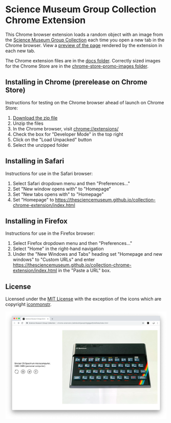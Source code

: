 # Science Museum Group Collection Chrome Extension

This Chrome browser extension loads a random object with an image from the [Science Museum Group Collection](https://collection.sciencemuseum.org.uk) each time you open a new tab in the Chrome browser. View a [preview of the page](https://thesciencemuseum.github.io/collection-chrome-extension/index.html) rendered by the extension in each new tab.

The Chrome extension files are in the [docs folder](https://github.com/TheScienceMuseum/collection-chrome-extension/tree/master/docs). Correctly sized images for the Chrome Store are in the [chrome-store-promo-images folder](https://github.com/TheScienceMuseum/collection-chrome-extension/tree/master/chrome-store-promo-images).

## Installing in Chrome (prerelease on Chrome Store)

Instructions for testing on the Chrome browser ahead of launch on Chrome Store:
1. [Download the zip file](https://github.com/TheScienceMuseum/collection-chrome-extension/blob/master/smg-col-chrome-extension.zip) 
2. Unzip the files
3. In the Chrome browser, visit [chrome://extensions/](chrome://extensions/)
4. Check the box for "Developer Mode" in the top right
5. Click on the "Load Unpacked" button
6. Select the unzipped folder

## Installing in Safari
Instructions for use in the Safari browser:
1. Select Safari dropdown menu and then "Preferences..."
2. Set "New window opens with" to "Homepage"
3. Set "New tabs opens with" to "Homepage"
4. Set "Homepage" to https://thesciencemuseum.github.io/collection-chrome-extension/index.html

## Installing in Firefox
Instructions for use in the Firefox browser:
1. Select Firefox dropdown menu and then "Preferences..."
2. Select "Home" in the right-hand navigation
3. Under the "New Windows and Tabs" heading set "Homepage and new windows" to "Custom URLs" and enter https://thesciencemuseum.github.io/collection-chrome-extension/index.html in the "Paste a URL" box. 

## License

Licensed under the [MIT License](https://github.com/TheScienceMuseum/collection-chrome-extension/blob/master/LICENSE) with the exception of the icons which are copyright [iconmonstr](https://iconmonstr.com). 

![Example screenshot showing Sinclair ZX Spectrum computer](https://github.com/TheScienceMuseum/collection-chrome-extension/blob/master/Example_screenshot.png)
